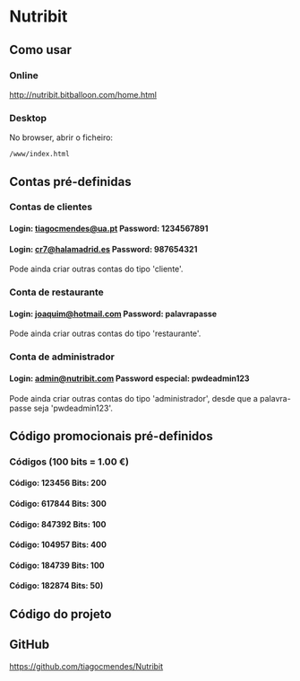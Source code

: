 # Nutribit


## Como usar

### Online

http://nutribit.bitballoon.com/home.html

### Desktop

No browser, abrir o ficheiro:

    /www/index.html
    
## Contas pré-definidas

### Contas de clientes
#### Login: tiagocmendes@ua.pt Password: 1234567891
#### Login: cr7@halamadrid.es  Password: 987654321
Pode ainda criar outras contas do tipo 'cliente'.

### Conta de restaurante
#### Login: joaquim@hotmail.com Password: palavrapasse
Pode ainda criar outras contas do tipo 'restaurante'.

### Conta de administrador
#### Login: admin@nutribit.com Password especial: pwdeadmin123
Pode ainda criar outras contas do tipo 'administrador', desde que a palavra-passe seja 'pwdeadmin123'.

## Código promocionais pré-definidos
### Códigos (100 bits = 1.00 €)
#### Código: 123456 Bits: 200
#### Código: 617844 Bits: 300
#### Código: 847392 Bits: 100
#### Código: 104957 Bits: 400
#### Código: 184739 Bits: 100
#### Código: 182874 Bits: 50)


## Código do projeto

## GitHub
https://github.com/tiagocmendes/Nutribit

